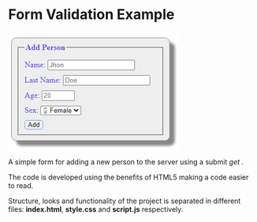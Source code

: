 # Form Validation Example

![Form-preview](_res/Form-preview.png)

A simple form for adding a new person to the server using a  submit _get_ . 

The code is developed using the benefits of HTML5 making a code easier to read.

Structure, looks and functionality of the project is separated in different files: **index.html**, **style.css** and **script.js** respectively.
